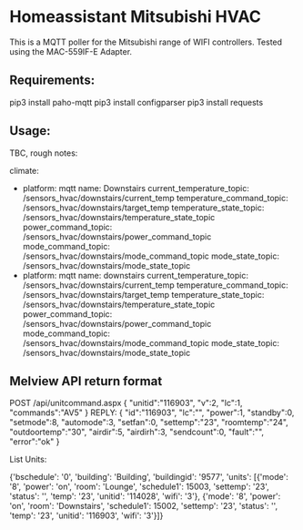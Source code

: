 # Homeassistant Mitsubishi HVAC
This is a MQTT poller for the Mitsubishi range of WIFI controllers. Tested using the MAC-559IF-E Adapter.


## Requirements:
pip3 install paho-mqtt
pip3 install configparser
pip3 install requests

## Usage:
TBC, rough notes:

climate:
  - platform: mqtt
    name: Downstairs
    current_temperature_topic: /sensors_hvac/downstairs/current_temp
    temperature_command_topic: /sensors_hvac/downstairs/target_temp
    temperature_state_topic: /sensors_hvac/downstairs/temperature_state_topic
    power_command_topic: /sensors_hvac/downstairs/power_command_topic
    mode_command_topic: /sensors_hvac/downstairs/mode_command_topic
    mode_state_topic: /sensors_hvac/downstairs/mode_state_topic
  - platform: mqtt
    name: downstairs
    current_temperature_topic: /sensors_hvac/downstairs/current_temp
    temperature_command_topic: /sensors_hvac/downstairs/target_temp
    temperature_state_topic: /sensors_hvac/downstairs/temperature_state_topic
    power_command_topic: /sensors_hvac/downstairs/power_command_topic
    mode_command_topic: /sensors_hvac/downstairs/mode_command_topic
    mode_state_topic: /sensors_hvac/downstairs/mode_state_topic
    
    
    
    
## Melview API return format
POST /api/unitcommand.aspx
{	"unitid":"116903",
	"v":2,
	"lc":1,
	"commands":"AV5"
}
REPLY:
{	"id":"116903",
	"lc":"",
	"power":1,
	"standby":0,
	"setmode":8,
	"automode":3,
	"setfan":0,
	"settemp":"23",
	"roomtemp":"24",
	"outdoortemp":"30",
	"airdir":5,
	"airdirh":3,
	"sendcount":0,
	"fault":"",
	"error":"ok"
}


List Units:

{'bschedule': '0',
 'building': 'Building',
 'buildingid': '9577',
 'units': [{'mode': '8',
            'power': 'on',
            'room': 'Lounge',
            'schedule1': 15003,
            'settemp': '23',
            'status': '',
            'temp': '23',
            'unitid': '114028',
            'wifi': '3'},
           {'mode': '8',
            'power': 'on',
            'room': 'Downstairs',
            'schedule1': 15002,
            'settemp': '23',
            'status': '',
            'temp': '23',
            'unitid': '116903',
            'wifi': '3'}]}


